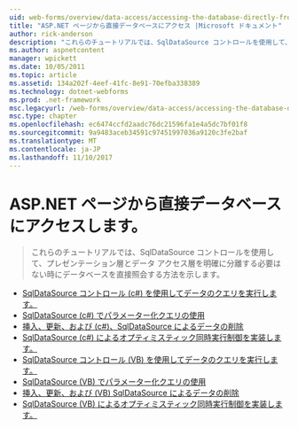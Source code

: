 ```yaml
---
uid: web-forms/overview/data-access/accessing-the-database-directly-from-an-aspnet-page/index
title: "ASP.NET ページから直接データベースにアクセス |Microsoft ドキュメント"
author: rick-anderson
description: "これらのチュートリアルでは、SqlDataSource コントロールを使用して、プレゼンテーション層とデータを明確に分離する必要はない時にデータベースを直接照会する方法を表示しています."
ms.author: aspnetcontent
manager: wpickett
ms.date: 10/05/2011
ms.topic: article
ms.assetid: 134a202f-4eef-41fc-8e91-70efba338389
ms.technology: dotnet-webforms
ms.prod: .net-framework
msc.legacyurl: /web-forms/overview/data-access/accessing-the-database-directly-from-an-aspnet-page
msc.type: chapter
ms.openlocfilehash: ec6474ccfd2aadc76dc21596fa1e4a5dc7bf01f8
ms.sourcegitcommit: 9a9483aceb34591c97451997036a9120c3fe2baf
ms.translationtype: MT
ms.contentlocale: ja-JP
ms.lasthandoff: 11/10/2017
---
```

<a name="accessing-the-database-directly-from-an-aspnet-page"></a>ASP.NET ページから直接データベースにアクセスします。
====================
> これらのチュートリアルでは、SqlDataSource コントロールを使用して、プレゼンテーション層とデータ アクセス層を明確に分離する必要はない時にデータベースを直接照会する方法を示します。


- [SqlDataSource コントロール (c#) を使用してデータのクエリを実行します。](querying-data-with-the-sqldatasource-control-cs.md)
- [SqlDataSource (c#) でパラメーター化クエリの使用](using-parameterized-queries-with-the-sqldatasource-cs.md)
- [挿入、更新、および (c#)、SqlDataSource によるデータの削除](inserting-updating-and-deleting-data-with-the-sqldatasource-cs.md)
- [SqlDataSource (c#) によるオプティミスティック同時実行制御を実装します。](implementing-optimistic-concurrency-with-the-sqldatasource-cs.md)
- [SqlDataSource コントロール (VB) を使用してデータのクエリを実行します。](querying-data-with-the-sqldatasource-control-vb.md)
- [SqlDataSource (VB) でパラメーター化クエリの使用](using-parameterized-queries-with-the-sqldatasource-vb.md)
- [挿入、更新、および (VB) SqlDataSource によるデータの削除](inserting-updating-and-deleting-data-with-the-sqldatasource-vb.md)
- [SqlDataSource (VB) によるオプティミスティック同時実行制御を実装します。](implementing-optimistic-concurrency-with-the-sqldatasource-vb.md)
